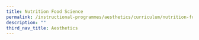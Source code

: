 ```yaml
---
title: Nutrition Food Science
permalink: /instructional-programmes/aesthetics/curriculum/nutrition-food-science/
description: ""
third_nav_title: Aesthetics
---
```

